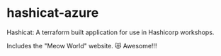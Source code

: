 # hashicat-azure
Hashicat: A terraform built application for use in Hashicorp workshops.

Includes the "Meow World" website. 😻
Awesome!!!
